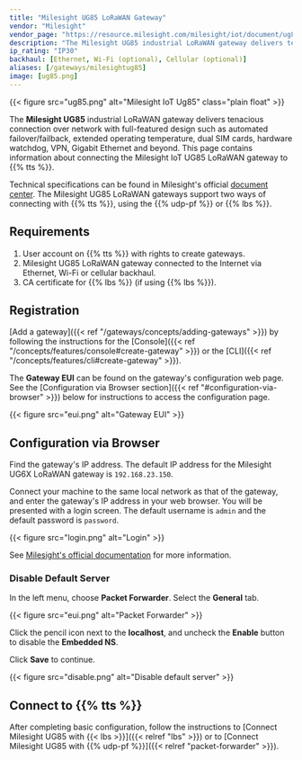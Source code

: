 ```yaml
---
title: "Milesight UG85 LoRaWAN Gateway"
vendor: "Milesight"
vendor_page: "https://resource.milesight.com/milesight/iot/document/ug85_user_guide_en.pdf"
description: "The Milesight UG85 industrial LoRaWAN gateway delivers tenacious connection over network with full-featured design such as automated failover/failback, extended operating temperature, dual SIM cards, hardware watchdog, VPN, Gigabit Ethernet and beyond."
ip_rating: "IP30"
backhaul: [Ethernet, Wi-Fi (optional), Cellular (optional)]
aliases: [/gateways/milesightug85]
image: [ug85.png]
---
```


{{< figure src="ug85.png" alt="Milesight IoT Ug85" class="plain float" >}}

The **Milesight UG85** industrial LoRaWAN gateway delivers tenacious connection over network with full-featured design such as automated failover/failback, extended operating temperature, dual SIM cards, hardware watchdog, VPN, Gigabit Ethernet and beyond. This page contains information about connecting the Milesight IoT UG85 LoRaWAN gateway to {{% tts %}}.

<!--more-->

Technical specifications can be found in Milesight's official [document center](https://www.milesight-iot.com/documents-download). The Milesight UG85 LoRaWAN gateways support two ways of connecting with {{% tts %}}, using the {{% udp-pf %}} or {{% lbs %}}.

## Requirements

1. User account on {{% tts %}} with rights to create gateways.
2. Milesight UG85 LoRaWAN gateway connected to the Internet via Ethernet, Wi-Fi or cellular backhaul.
3. CA certificate for {{% lbs %}} (if using {{% lbs %}}).

## Registration

[Add a gateway]({{< ref "/gateways/concepts/adding-gateways" >}}) by following the instructions for the [Console]({{< ref "/concepts/features/console#create-gateway" >}}) or the [CLI]({{< ref "/concepts/features/cli#create-gateway" >}}).

The **Gateway EUI** can be found on the gateway's configuration web page. See the [Configuration via Browser section]({{< ref "#configuration-via-browser" >}}) below for instructions to access the configuration page.

{{< figure src="eui.png" alt="Gateway EUI" >}}

## Configuration via Browser

Find the gateway's IP address. The default IP address for the Milesight UG6X LoRaWAN gateway is `192.168.23.150`.

Connect your machine to the same local network as that of the gateway, and enter the gateway's IP address in your web browser. You will be presented with a login screen. The default username is `admin` and the default password is `password`.

{{< figure src="login.png" alt="Login" >}}

See [Milesight's official documentation](https://www.milesight-iot.com/documents-download) for more information.

### Disable Default Server

In the left menu, choose **Packet Forwarder**. Select the **General** tab.

{{< figure src="eui.png" alt="Packet Forwarder" >}}

Click the pencil icon next to the **localhost**, and uncheck the **Enable** button to disable the **Embedded NS**.

Click **Save** to continue.

{{< figure src="disable.png" alt="Disable default server" >}}

## Connect to {{% tts %}}

After completing basic configuration, follow the instructions to [Connect Milesight UG85 with {{< lbs >}}]({{< relref "lbs" >}}) or to [Connect Milesight UG85 with {{% udp-pf %}}]({{< relref "packet-forwarder" >}}).
